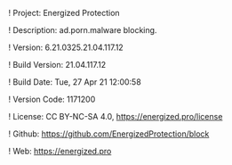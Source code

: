 ! Project: Energized Protection

! Description: ad.porn.malware blocking.

! Version: 6.21.0325.21.04.117.12

! Build Version: 21.04.117.12

! Build Date: Tue, 27 Apr 21 12:00:58

! Version Code: 1171200

! License: CC BY-NC-SA 4.0, https://energized.pro/license

! Github: https://github.com/EnergizedProtection/block

! Web: https://energized.pro
